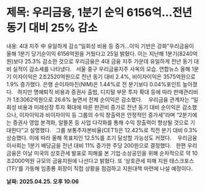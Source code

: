 # **제목: 우리금융, 1분기 순익 6156억…전년 동기 대비 25% 감소**

  내용: 4대 지주 中 유일하게 감소“일회성 비용 등 증가…이익 기반은 강화”​우리금융이 올해 1분기 당기순이익 6156억원을 거뒀다고 25일 밝혔다. 이는 지난해 1분기(8240억원)보다 25.3% 감소한 것으로 우리금융은 4대 금융 지주 가운데 유일하게 전년 동기 대비 실적이 감소세를 나타냈다.          서울 중구 우리금융지주 사옥의 모습. 연합뉴스    올해 1분기 이자이익은 2조2520억원으로 전년 동기 대비 2.4%, 비이자이익은 3575억원으로 1.9% 증가했다. 은행 순이자마진(NIM)은 1.44%로 전 분기보다 0.04%포인트 높아졌다.     하지만 명예퇴직 비용과 증권사 출범, 디지털 부문 투자 확대 등에 따라 판매관리비가 1조3062억원으로 26.6% 늘면서 전체 순이익은 감소했다.      우리금융 관계자는 “일회성 비용과 미래성장 투자 확대에 따른 판관비 증가로 전년 동기 대비 순이익은 감소했으나, 이자이익과 비이자이익 등 그룹의 수익 창출력은 안정적인 증가세”라며 “2분기에는 증권사 영업 본격화, 알뜰폰 등 사업 다각화를 통해 수익 창출력이 향상될 것으로 기대한다”고 설명했다.     그룹 보통주자본비율(CET1)은 12.42%로 직전 분기 대비 0.3% 상승했다. 이에 따라 올해 목표치인 12.5%를 조기 달성할 가능성도 커졌다.      우리금융 이사회는 1분기 배당금을 전년 대비 11% 증가한 주당 200원으로 결정했다.     한편 우리금융은 이날 미국의 상호관세 발표로 피해를 본 기업·소상공인을 위해 순차적으로 약 10조2000억원 규모의 금융지원에 나선다고 밝혔다. 또 ‘상호관세 피해 지원 태스크포스(TF)’를 가동해 임종룡 회장이 직접 상황을 점검하고 지원대책 마련에 나설 예정이다.

  **날짜: 2025.04.25. 오후 10:06**